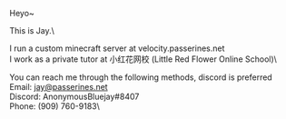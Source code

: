 Heyo~

This is Jay.\

I run a custom minecraft server at velocity.passerines.net\
I work as a private tutor at 小红花网校 (Little Red Flower Online School)\

You can reach me through the following methods, discord is preferred\
Email: jay@passerines.net\
Discord: AnonymousBluejay#8407\
Phone: (909) 760-9183\
